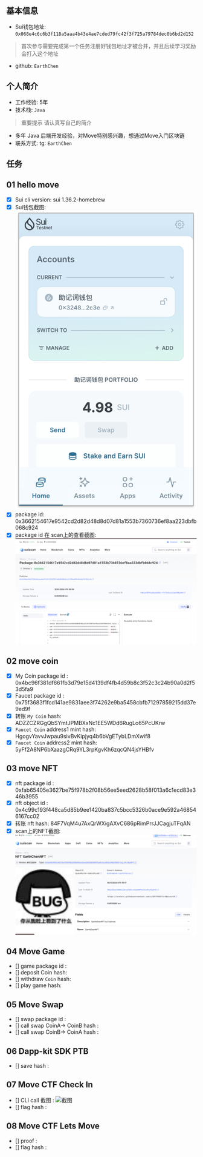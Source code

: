 ## 基本信息
- Sui钱包地址: `0x068e4c6c6b3f118a5aaa4b43e4ae7cded79fc42f3f725a79784dec0b6bd2d152`
> 首次参与需要完成第一个任务注册好钱包地址才被合并，并且后续学习奖励会打入这个地址
- github: `EarthChen`

## 个人简介
- 工作经验: 5年
- 技术栈: `Java`
> 重要提示 请认真写自己的简介
- 多年 Java 后端开发经验，对Move特别感兴趣，想通过Move入门区块链
- 联系方式: tg: `EarthChen` 

## 任务

##   01 hello move  
- [x] Sui cli version: sui 1.36.2-homebrew
- [x] Sui钱包截图: ![Sui钱包截图](./images/wallet.png)
- [x] package id: 0x3662154617e9542cd2d82d48d8d07d81a1553b7360736ef8aa223dbfb068c924
- [x] package id 在 scan上的查看截图:![Scan截图](./images/0x3662154617e9542cd2d82d48d8d07d81a1553b7360736ef8aa223dbfb068c924.png)

##   02 move coin
- [x] My Coin package id : 0x4bc96f381df661fb3d79e15d4139df4fb4d59b8c3f52c3c24b90a0d2f53d5fa9
- [x] Faucet package id : 0x75f3683f1fcd141ae9831aee3f74262e9ba5458cbfb71297859215dd37e9ed9f
- [x] 转账 `My Coin` hash: ADZZCZRGgQbSYmtJPMBXxNc1EE5WDd6RugLo65PcUKrw
- [x] `Faucet Coin` address1 mint hash: HgogvYavvJwpau9sivBvKipjyq4b6bVgETybLDmXwif8
- [x] `Faucet Coin` address2 mint hash: 5yFf2A8NP6bXaazgCRq9YL3rpKgvKh6zqcQN4jsYHBfv

##   03 move NFT
- [x] nft package id : 0xfab65405e3627be75f978b2f08b56ee5eed2628b58f013a6c1ecd83e346b3955
- [x] nft object id : 0x4c99c193f448ca5d85b9ee1420ba837c5bcc5326b0ace9e592a468546167cc02
- [x] 转账 nft  hash: 84F7VqM4u7AxQrWXigAXvC686pRimPrrJJCagjuTFqAN
- [x] scan上的NFT截图:![Scan截图](./images/nft_scan.png)

##   04 Move Game
- [] game package id :
- [] deposit Coin hash:
- [] withdraw `Coin` hash:
- [] play game hash:

##   05 Move Swap
- [] swap package id :
- [] call swap CoinA-> CoinB  hash :
- [] call swap CoinB-> CoinA  hash :

##   06 Dapp-kit SDK PTB
- [] save hash :

##   07 Move CTF Check In
- [] CLI call 截图 : ![截图](./images/你的图片地址)
- [] flag hash :

##   08 Move CTF Lets Move
- [] proof : 
- [] flag hash :
